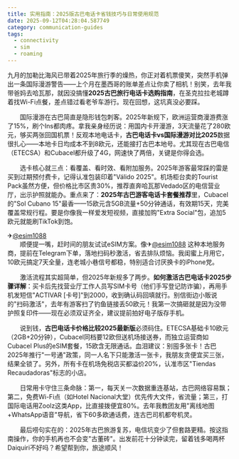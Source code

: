 ```yaml
---
title: 实用指南：2025版古巴电话卡省钱技巧与日常使用规范
date: 2025-09-12T04:28:04.587749
category: communication-guides
tags:
  - connectivity
  - sim
  - roaming
---
```


九月的加勒比海风已带着2025年旅行季的燥热，你正对着机票傻笑，突然手机弹出一条国际漫游警告——上个月在墨西哥的账单差点让你卖了相机！别笑，去年我带爸妈去哈瓦那，就因没搞懂**2025古巴旅行电话卡选购指南**，在圣克拉拉老城蹲着找Wi-Fi点餐，差点错过看老爷车游行。现在回想，这坑真没必要踩。

　　国际漫游在古巴简直是隐形钱包刺客。2025年新规下，欧洲运营商漫游费涨了15%，刷个Ins都肉疼。拿我亲身经历说：用国内卡开漫游，3天流量花了280欧元，够买两张回国机票！反观本地电话卡，**古巴电话卡vs国际漫游对比2025**数据很扎心——本地卡日均成本不到8欧元，还能接打古巴本地号。尤其现在古巴电信（ETECSA）和Cubacel都升级了4G，网速快了两倍，关键是你得会选。

　　选卡核心就三点：看覆盖、看时效、看附加服务。2025年游客最常踩的雷是买到过期预付费卡，记得认准包装印着"Válido 2025"。机场柜台卖的Tourist Pack虽然方便，但价格比市区贵30%，推荐直奔哈瓦那Vedado区的电信营业厅，出示护照就能办。重点来了：**2025年古巴游客电话卡套餐推荐**里，Cubacel的"Sol Cubano 15"最香——15欧元含5GB流量+50分钟通话，有效期15天，完美覆盖常规行程。要是你像我一样爱发短视频，直接加购"Extra Social"包，追加5欧元就能刷TikTok到饱。

✈[@esim1088](https://t.me/s/esim1088)  
　　顺便提一嘴，赶时间的朋友试试eSIM方案。像✈[@esim1088](https://t.me/s/esim1088) 这种本地服务商，提前在Telegram下单，落地扫码秒激活，省去排队烦恼。我闺蜜上月用它，10欧元搞定7天全量，连老城小巷信号都稳，特别适合讨厌换卡的iPhone党。

　　激活流程其实超简单，但2025年新规多了两步。**如何激活古巴电话卡2025步骤详解**：买卡后先找营业厅工作人员写SIM卡号（他们手写登记防诈骗），再用手机发短信"ACTIVAR [卡号]"到2000，收到确认码回填就行。别信街边小贩说的"扫码激活"，去年有游客扫了钓鱼链接丢50欧元！我第一次搞砸就是因为没带护照复印件——现在必须双证齐全，建议提前拍好电子版存手机。

　　说到钱，**古巴电话卡价格比较2025最新版**必须码住。ETECSA基础卡10欧元（2GB+20分钟），Cubacel同档要12欧但送机场接送券，而独立运营商如Cubacel Plus的eSIM套餐，15欧含无限通话。血泪建议：别囤多张卡！古巴2025年推行"一号通"政策，同一人名下只能激活一张卡，我朋友贪便宜买三张，结果全锁了。另外，所有卡在机场免税店买都溢价20%，认准市区"Tiendas Recaudadoras"标志的小店。

　　日常用卡守住三条命脉：第一，每天关一次数据重连基站，古巴网络容易飘；第二，免费Wi-Fi点（如Hotel Nacional大堂）优先传大文件，省流量；第三，打国际电话用Zoolz这类App，比直接拨便宜80%。去年我教团友用"离线地图+WhatsApp语音"导航，省下60多欧通话费，连古巴司机都夸机灵。

　　最后唠句实在的：2025年古巴旅游复苏，电信坑变少了但套路更精。按这指南操作，你的手机再也不会变"古董砖"。出发前花十分钟读完，留着钱多喝两杯Daiquiri不好吗？希望帮到你，旅途顺风！